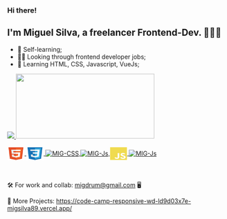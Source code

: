 ### Hi there! 
## I'm Miguel Silva, a freelancer Frontend-Dev. 👋👋👋

- 📓 Self-learning;
- 👨‍💻 Looking through frontend developer jobs;
- 🌱 Learning HTML, CSS, Javascript, VueJs;

<div>
  <a href="https://github.com/migsilva89/">
  <img height="150em" src="https://github-readme-stats.vercel.app/api?username=migsilva89&show_icons=true&include_all_commits=true&theme=slateorange&                hide_border=true&count_private=true">

  <img height="150em" width="320em" src="https://github-readme-stats.vercel.app/api/top-langs/?username=migsilva89&layout=compact&theme=slateorange&include_all_commits=true&count_private=true">
    
</div>
  
<div style="display: inline_block"><br>
  <img align="center" alt="MIG-HTML" height="30" width="40" src="https://raw.githubusercontent.com/devicons/devicon/master/icons/html5/html5-original.svg">
  <img align="center" alt="MIG-CSS" height="30" width="40" src="https://raw.githubusercontent.com/devicons/devicon/master/icons/css3/css3-original.svg">
  <img align="center" alt="MIG-CSS" height="30" width="40" src="https://www.vectorlogo.zone/logos/tailwindcss/tailwindcss-icon.svg">
  <img align="center" alt="MIG-Js" height="30" width="40" src="https://upload.wikimedia.org/wikipedia/commons/b/b2/Bootstrap_logo.svg">
  <img align="center" alt="MIG-Js" height="30" width="40" src="https://raw.githubusercontent.com/devicons/devicon/master/icons/javascript/javascript-plain.svg">
  <img align="center" alt="MIG-Js" height="30" width="40" src="https://upload.wikimedia.org/wikipedia/commons/9/95/Vue.js_Logo_2.svg">
<!--   <img align="center" alt="MIG-Js" height="30" width="40" src="https://upload.wikimedia.org/wikipedia/commons/a/a7/React-icon.svg"> -->
  <a/>
</div>

<br>
<br>
  
<!--   <a href="https://vaib215.github.io/Projects/vaibphone.html" rel="nofollow"> Landing Page Using Tailwind-CSS</a> -->

🛠️ For work and collab: migdrum@gmail.com  🖥

📂 More Projects: https://code-camp-responsive-wd-ld9d03x7e-migsilva89.vercel.app/

